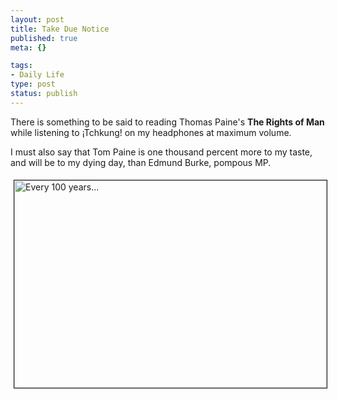 ```yaml
--- 
layout: post
title: Take Due Notice
published: true
meta: {}

tags: 
- Daily Life
type: post
status: publish
---
```

There is something to be said to reading Thomas Paine's <strong>The Rights of Man</strong> while listening to ¡Tchkung! on my headphones at maximum volume.

I must also say that Tom Paine is one thousand percent more to my taste, and will be to my dying day, than Edmund Burke, pompous MP.

<img width="500" vspace="5" hspace="5" height="332" border="1" alt="Every 100 years..." title="Every 100 years..." src="http://www.zhangzhung.net/pics/20050602-every-100.jpg" />
